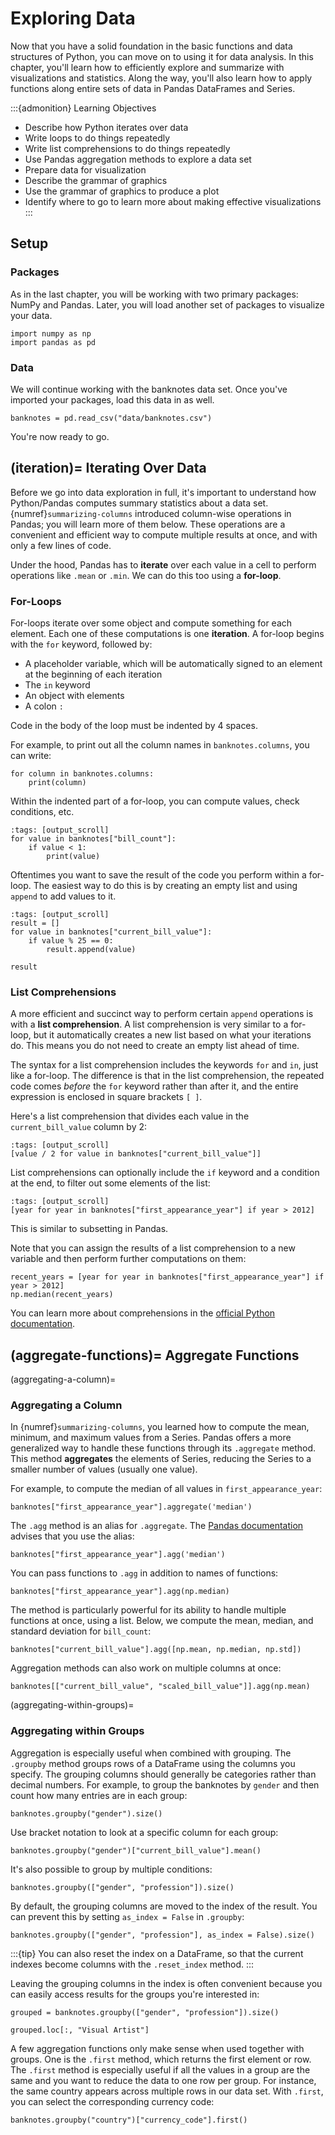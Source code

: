 <!--
---
jupytext:
  formats: md:myst
  text_representation:
    extension: .md
    format_name: myst
kernelspec:
  display_name: Julia
  language: julia
  name: julia-1.10
---
-->


Exploring Data
==============

Now that you have a solid foundation in the basic functions and data structures
of Python, you can move on to using it for data analysis. In this chapter,
you'll learn how to efficiently explore and summarize with visualizations and
statistics. Along the way, you'll also learn how to apply functions along
entire sets of data in Pandas DataFrames and Series.

:::{admonition} Learning Objectives
* Describe how Python iterates over data
* Write loops to do things repeatedly
* Write list comprehensions to do things repeatedly
* Use Pandas aggregation methods to explore a data set
* Prepare data for visualization
* Describe the grammar of graphics
* Use the grammar of graphics to produce a plot
* Identify where to go to learn more about making effective visualizations
:::


Setup
-----

### Packages

As in the last chapter, you will be working with two primary packages: NumPy
and Pandas. Later, you will load another set of packages to visualize your
data.

```
import numpy as np
import pandas as pd
```


### Data

We will continue working with the banknotes data set. Once you've imported your
packages, load this data in as well.

```
banknotes = pd.read_csv("data/banknotes.csv")
```

You're now ready to go.


(iteration)=
Iterating Over Data
-------------------

Before we go into data exploration in full, it's important to understand how
Python/Pandas computes summary statistics about a data set.
{numref}`summarizing-columns` introduced column-wise operations in Pandas; you
will learn more of them below. These operations are a convenient and efficient
way to compute multiple results at once, and with only a few lines of code.

Under the hood, Pandas has to **iterate** over each value in a cell to perform
operations like `.mean` or `.min`. We can do this too using a **for-loop**.


### For-Loops

For-loops iterate over some object and compute something for each element. Each
one of these computations is one **iteration**. A for-loop begins with the
`for` keyword, followed by:

* A placeholder variable, which will be automatically signed to an element at
  the beginning of each iteration
* The `in` keyword
* An object with elements
* A colon `:`

Code in the body of the loop must be indented by 4 spaces.

For example, to print out all the column names in `banknotes.columns`, you can
write:

```
for column in banknotes.columns:
    print(column)
```

Within the indented part of a for-loop, you can compute values, check
conditions, etc.

```
:tags: [output_scroll]
for value in banknotes["bill_count"]:
    if value < 1:
        print(value)
```

Oftentimes you want to save the result of the code you perform within a
for-loop. The easiest way to do this is by creating an empty list and using
`append` to add values to it.

```
:tags: [output_scroll]
result = []
for value in banknotes["current_bill_value"]:
    if value % 25 == 0:
        result.append(value)

result
```


### List Comprehensions

A more efficient and succinct way to perform certain `append` operations is
with a **list comprehension**. A list comprehension is very similar to a
for-loop, but it automatically creates a new list based on what your iterations
do. This means you do not need to create an empty list ahead of time.

The syntax for a list comprehension includes the keywords `for` and `in`, just
like a for-loop. The difference is that in the list comprehension, the repeated
code comes *before* the `for` keyword rather than after it, and the entire
expression is enclosed in square brackets `[ ]`.

Here's a list comprehension that divides each value in the `current_bill_value`
column by 2:

```
:tags: [output_scroll]
[value / 2 for value in banknotes["current_bill_value"]]
```

List comprehensions can optionally include the `if` keyword and a condition at
the end, to filter out some elements of the list:

```
:tags: [output_scroll]
[year for year in banknotes["first_appearance_year"] if year > 2012]
```

This is similar to subsetting in Pandas.

Note that you can assign the results of a list comprehension to a new variable
and then perform further computations on them:

```
recent_years = [year for year in banknotes["first_appearance_year"] if year > 2012]
np.median(recent_years)
```

You can learn more about comprehensions in the [official Python
documentation][comprehensions].

[comprehensions]: https://docs.python.org/3/tutorial/datastructures.html#list-comprehensions


(aggregate-functions)=
Aggregate Functions
-------------------


(aggregating-a-column)=
### Aggregating a Column

In {numref}`summarizing-columns`, you learned how to compute the mean, minimum,
and maximum values from a Series. Pandas offers a more generalized way to
handle these functions through its `.aggregate` method. This method
**aggregates** the elements of Series, reducing the Series to a smaller number
of values (usually one value).

For example, to compute the median of all values in `first_appearance_year`:

```
banknotes["first_appearance_year"].aggregate('median')
```

The `.agg` method is an alias for `.aggregate`. The [Pandas
documentation][pandasdocs] advises that you use the alias:

[pandasdocs]: https://pandas.pydata.org/pandas-docs/stable/reference/api/pandas.DataFrame.aggregate.html

```
banknotes["first_appearance_year"].agg('median')
```

You can pass functions to `.agg` in addition to names of functions:

```
banknotes["first_appearance_year"].agg(np.median)
```

The method is particularly powerful for its ability to handle multiple
functions at once, using a list. Below, we compute the mean, median, and
standard deviation for `bill_count`:

```
banknotes["current_bill_value"].agg([np.mean, np.median, np.std])
```

Aggregation methods can also work on multiple columns at once:

```
banknotes[["current_bill_value", "scaled_bill_value"]].agg(np.mean)
```


(aggregating-within-groups)=
### Aggregating within Groups

Aggregation is especially useful when combined with grouping. The `.groupby`
method groups rows of a DataFrame using the columns you specify. The grouping
columns should generally be categories rather than decimal numbers. For
example, to group the banknotes by `gender` and then count how many entries are
in each group:

```
banknotes.groupby("gender").size()
```

Use bracket notation to look at a specific column for each group:

```
banknotes.groupby("gender")["current_bill_value"].mean()
```

It's also possible to group by multiple conditions:

```
banknotes.groupby(["gender", "profession"]).size()
```

By default, the grouping columns are moved to the index of the result. You can
prevent this by setting `as_index = False` in `.groupby`:

```
banknotes.groupby(["gender", "profession"], as_index = False).size()
```

:::{tip}
You can also reset the index on a DataFrame, so that the current indexes
become columns with the `.reset_index` method.
:::

Leaving the grouping columns in the index is often convenient because you can
easily access results for the groups you're interested in:

```
grouped = banknotes.groupby(["gender", "profession"]).size()

grouped.loc[:, "Visual Artist"]
```

A few aggregation functions only make sense when used together with groups. One
is the `.first` method, which returns the first element or row. The `.first`
method is especially useful if all the values in a group are the same and you
want to reduce the data to one row per group. For instance, the same country
appears across multiple rows in our data set. With `.first`, you can select the
corresponding currency code:

```
banknotes.groupby("country")["currency_code"].first()
```
